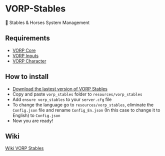 # VORP-Stables
🐎 Stables &amp; Horses System Management

## Requirements
- [VORP Core](https://github.com/VORPCORE/VORP-Core/releases)
- [VORP Inputs](https://github.com/VORPCORE/VORP-Inputs/releases)
- [VORP Character](https://github.com/VORPCORE/VORP-Character/releases)

## How to install
* [Download the lastest version of VORP Stables](https://github.com/VORPCORE/VORP-Stables/releases)
* Copy and paste ```vorp_stables``` folder to ```resources/vorp_stables```
* Add ```ensure vorp_stables``` to your ```server.cfg``` file
* To change the language go to ```resources/vorp_stables```, eliminate the ```Config.json``` file and rename ```Config_En.json``` (In this case to change it to English) to ```Config.json``` 
* Now you are ready!

## Wiki
[Wiki VORP Stables](http://docs.vorpcore.com:3000/vorp-stables)
